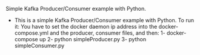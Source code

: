 Simple Kafka Producer/Consumer example with Python.

- This is a simple Kafka Producer/Consumer example with Python.
To run it:
You have to set the docker daemon ip address into the docker-compose.yml and the producer, consumer files, and then:
1-	docker-compose up
2-	python simpleProducer.py
3-	python simpleConsumer.py
